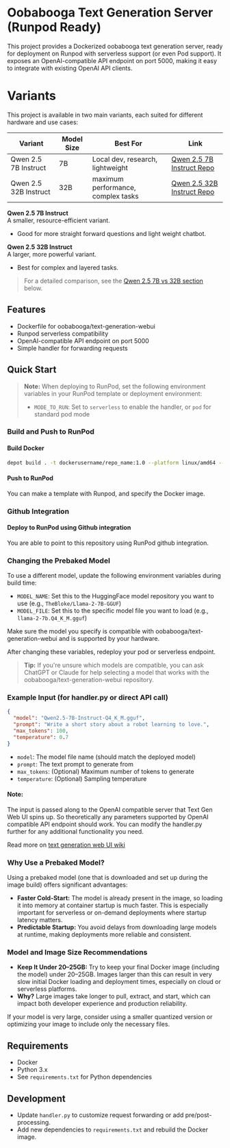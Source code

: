 # Oobabooga Text Generation Server (Runpod Ready)

This project provides a Dockerized oobabooga text generation server, ready for deployment on Runpod with serverless support (or even Pod support). It exposes an OpenAI-compatible API endpoint on port 5000, making it easy to integrate with existing OpenAI API clients.

# Variants

This project is available in two main variants, each suited for different hardware and use cases:

| Variant                | Model Size | Best For                        | Link                                                                 |
|------------------------|-----------|---------------------------------|----------------------------------------------------------------------|
| Qwen 2.5 7B Instruct   | 7B        | Local dev, research, lightweight | [Qwen 2.5 7B Instruct Repo](https://github.com/justinwlin/Oobabooga-Text-Gen-Qwen2.5-7B-Instruct-Runpod) |
| Qwen 2.5 32B Instruct  | 32B       | maximum performance, complex tasks   | [Qwen 2.5 32B Instruct Repo](https://github.com/justinwlin/Oobabooga-Text-Gen-Qwen2.5-32B-Instruct-Runpod) |

**Qwen 2.5 7B Instruct**  
A smaller, resource-efficient variant.  
- Good for more straight forward questions and light weight chatbot.

**Qwen 2.5 32B Instruct**  
A larger, more powerful variant.  
- Best for complex and layered tasks.

> For a detailed comparison, see the [Qwen 2.5 7B vs 32B section](#qwen-25-7b-vs-32b-key-differences) below.

## Features
- Dockerfile for oobabooga/text-generation-webui
- Runpod serverless compatibility
- OpenAI-compatible API endpoint on port 5000
- Simple handler for forwarding requests

## Quick Start

> **Note:** When deploying to RunPod, set the following environment variables in your RunPod template or deployment environment:
> - `MODE_TO_RUN`: Set to `serverless` to enable the handler, or `pod` for standard pod mode

### Build and Push to RunPod

#### Build Docker
```bash
depot build . -t dockerusername/repo_name:1.0 --platform linux/amd64 --push
```
#### Push to RunPod
You can make a template with Runpod, and specify the Docker image.

### Github Integration
#### Deploy to RunPod using Github integration
You are able to point to this repository using RunPod github integration.

### Changing the Prebaked Model

To use a different model, update the following environment variables during build time:

- `MODEL_NAME`: Set this to the HuggingFace model repository you want to use (e.g., `TheBloke/Llama-2-7B-GGUF`)
- `MODEL_FILE`: Set this to the specific model file you want to load (e.g., `llama-2-7b.Q4_K_M.gguf`)

Make sure the model you specify is compatible with oobabooga/text-generation-webui and is supported by your hardware.

After changing these variables, redeploy your pod or serverless endpoint.

> **Tip:** If you're unsure which models are compatible, you can ask ChatGPT or Claude for help selecting a model that works with the oobabooga/text-generation-webui repository.

### Example Input (for handler.py or direct API call)
```json
{
  "model": "Qwen2.5-7B-Instruct-Q4_K_M.gguf",
  "prompt": "Write a short story about a robot learning to love.",
  "max_tokens": 100,
  "temperature": 0.7
}
```

- `model`: The model file name (should match the deployed model)
- `prompt`: The text prompt to generate from
- `max_tokens`: (Optional) Maximum number of tokens to generate
- `temperature`: (Optional) Sampling temperature

#### Note:
The input is passed along to the OpenAI compatible server that Text Gen Web UI spins up. So theoretically any parameters supported by OpenAI compatible API endpoint should work. You can modify the handler.py further for any additional functionality you need.

Read more on [text generation web UI wiki](https://github.com/oobabooga/text-generation-webui/wiki/12-%E2%80%90-OpenAI-API)

### Why Use a Prebaked Model?

Using a prebaked model (one that is downloaded and set up during the image build) offers significant advantages:

- **Faster Cold-Start:** The model is already present in the image, so loading it into memory at container startup is much faster. This is especially important for serverless or on-demand deployments where startup latency matters.
- **Predictable Startup:** You avoid delays from downloading large models at runtime, making deployments more reliable and consistent.

### Model and Image Size Recommendations

- **Keep It Under 20–25GB:** Try to keep your final Docker image (including the model) under 20–25GB. Images larger than this can result in very slow initial Docker loading and deployment times, especially on cloud or serverless platforms.
- **Why?** Large images take longer to pull, extract, and start, which can impact both developer experience and production reliability.

If your model is very large, consider using a smaller quantized version or optimizing your image to include only the necessary files.

## Requirements
- Docker
- Python 3.x
- See `requirements.txt` for Python dependencies

## Development
- Update `handler.py` to customize request forwarding or add pre/post-processing.
- Add new dependencies to `requirements.txt` and rebuild the Docker image.

